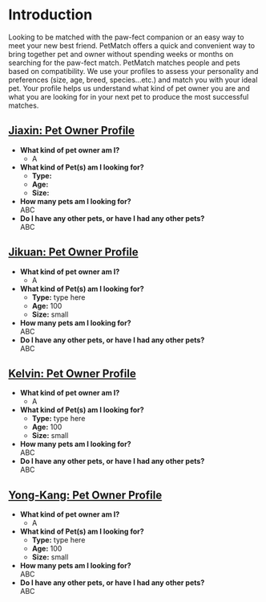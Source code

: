 # Introduction
Looking  to  be  matched  with  the  paw-fect  companion  or  an  easy  way  to 
meet your new best friend. PetMatch offers a quick and convenient way to 
bring  together  pet  and  owner  without  spending  weeks  or  months  on 
searching  for  the  paw-fect  match.  PetMatch  matches  people  and  pets 
based on compatibility. We use your profiles to assess your personality and 
preferences (size, age, breed, species...etc.) and match you with your ideal 
pet. Your profile helps us understand what kind of pet owner you are and 
what you are looking for in your next pet to produce the most successful 
matches.

## <ins>**Jiaxin: Pet Owner Profile**</ins>
* **What kind of pet owner am I?**
  * A
* **What kind of Pet(s) am I looking for?**
  * **Type:** 
  * **Age:** 
  * **Size:** 
* **How many pets am I looking for?**\
ABC
* **Do I have any other pets, or have I had any other pets?**\
ABC

## <ins>**Jikuan: Pet Owner Profile**</ins>
* **What kind of pet owner am I?**
  * A
* **What kind of Pet(s) am I looking for?**
  * **Type:** type here
  * **Age:** 100
  * **Size:** small
* **How many pets am I looking for?**\
ABC
* **Do I have any other pets, or have I had any other pets?**\
ABC

## <ins>**Kelvin: Pet Owner Profile**</ins>
* **What kind of pet owner am I?**
  * A
* **What kind of Pet(s) am I looking for?**
  * **Type:** type here
  * **Age:** 100
  * **Size:** small
* **How many pets am I looking for?**\
ABC
* **Do I have any other pets, or have I had any other pets?**\
ABC

## <ins>**Yong-Kang: Pet Owner Profile**</ins>
* **What kind of pet owner am I?**
  * A
* **What kind of Pet(s) am I looking for?**
  * **Type:** type here
  * **Age:** 100
  * **Size:** small
* **How many pets am I looking for?**\
ABC
* **Do I have any other pets, or have I had any other pets?**\
ABC
